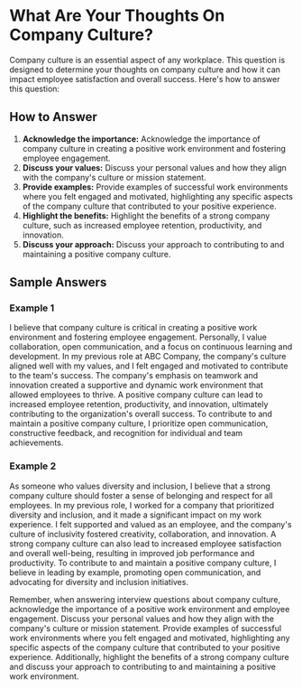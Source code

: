 What Are Your Thoughts On Company Culture?
===============================================================

Company culture is an essential aspect of any workplace. This question is designed to determine your thoughts on company culture and how it can impact employee satisfaction and overall success. Here's how to answer this question:

How to Answer
-------------

1. **Acknowledge the importance:** Acknowledge the importance of company culture in creating a positive work environment and fostering employee engagement.
2. **Discuss your values:** Discuss your personal values and how they align with the company's culture or mission statement.
3. **Provide examples:** Provide examples of successful work environments where you felt engaged and motivated, highlighting any specific aspects of the company culture that contributed to your positive experience.
4. **Highlight the benefits:** Highlight the benefits of a strong company culture, such as increased employee retention, productivity, and innovation.
5. **Discuss your approach:** Discuss your approach to contributing to and maintaining a positive company culture.

Sample Answers
--------------

### Example 1

I believe that company culture is critical in creating a positive work environment and fostering employee engagement. Personally, I value collaboration, open communication, and a focus on continuous learning and development. In my previous role at ABC Company, the company's culture aligned well with my values, and I felt engaged and motivated to contribute to the team's success. The company's emphasis on teamwork and innovation created a supportive and dynamic work environment that allowed employees to thrive. A positive company culture can lead to increased employee retention, productivity, and innovation, ultimately contributing to the organization's overall success. To contribute to and maintain a positive company culture, I prioritize open communication, constructive feedback, and recognition for individual and team achievements.

### Example 2

As someone who values diversity and inclusion, I believe that a strong company culture should foster a sense of belonging and respect for all employees. In my previous role, I worked for a company that prioritized diversity and inclusion, and it made a significant impact on my work experience. I felt supported and valued as an employee, and the company's culture of inclusivity fostered creativity, collaboration, and innovation. A strong company culture can also lead to increased employee satisfaction and overall well-being, resulting in improved job performance and productivity. To contribute to and maintain a positive company culture, I believe in leading by example, promoting open communication, and advocating for diversity and inclusion initiatives.

Remember, when answering interview questions about company culture, acknowledge the importance of a positive work environment and employee engagement. Discuss your personal values and how they align with the company's culture or mission statement. Provide examples of successful work environments where you felt engaged and motivated, highlighting any specific aspects of the company culture that contributed to your positive experience. Additionally, highlight the benefits of a strong company culture and discuss your approach to contributing to and maintaining a positive work environment.
